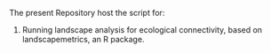 The present Repository host the script for:

1. Running landscape analysis for ecological connectivity, based on landscapemetrics, an R package.

